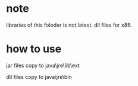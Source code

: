 # note
 libraries of this foloder is not latest.
 dll files for x86.

# how to use
jar files
 copy to java\jre\lib\ext

dll files
 copy to java\jre\bin
